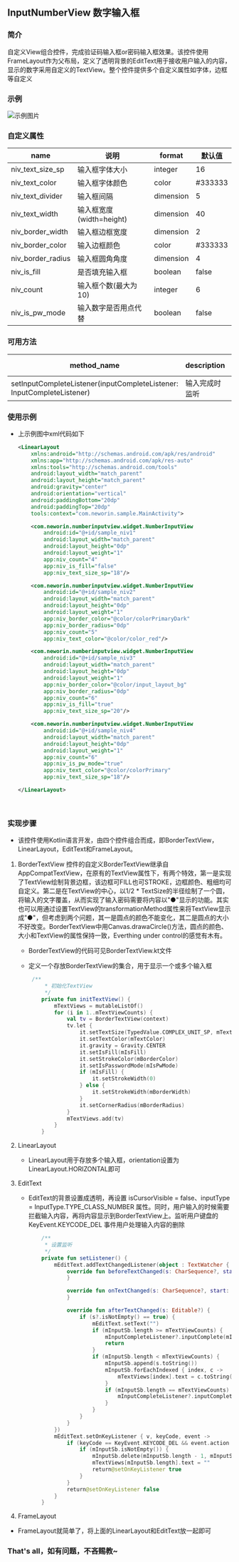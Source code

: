## InputNumberView  数字输入框

### 简介

自定义View组合控件，完成验证码输入框or密码输入框效果。该控件使用FrameLayout作为父布局，定义了透明背景的EditText用于接收用户输入的内容，显示的数字采用自定义的TextView。整个控件提供多个自定义属性如字体，边框等自定义

### 示例

![示例图片](https://github.com/NewOrin/number-input/blob/master/sample/screenshot01.png)

### 自定义属性

| name              | 说明                  | format    | 默认值     |
| ----------------- | ------------------- | --------- | ------- |
| niv_text_size_sp  | 输入框字体大小             | integer   | 16      |
| niv_text_color    | 输入框字体颜色             | color     | #333333 |
| niv_text_divider  | 输入框间隔               | dimension | 5       |
| niv_text_width    | 输入框宽度(width=height) | dimension | 40      |
| niv_border_width  | 输入框边框宽度             | dimension | 2       |
| niv_border_color  | 输入边框颜色              | color     | #333333 |
| niv_border_radius | 输入框圆角角度             | dimension | 4       |
| niv_is_fill       | 是否填充输入框             | boolean   | false   |
| niv_count         | 输入框个数(最大为10)        | integer   | 6       |
| niv_is_pw_mode    | 输入数字是否用点代替          | boolean   | false   |

### 可用方法

| method_name                              | description | return type |
| ---------------------------------------- | ----------- | ----------- |
| setInputCompleteListener(inputCompleteListener: InputCompleteListener) | 输入完成时监听     | Unit        |

### 使用示例

- 上示例图中xml代码如下

  ```xml
  <LinearLayout
      xmlns:android="http://schemas.android.com/apk/res/android"
      xmlns:app="http://schemas.android.com/apk/res-auto"
      xmlns:tools="http://schemas.android.com/tools"
      android:layout_width="match_parent"
      android:layout_height="match_parent"
      android:gravity="center"
      android:orientation="vertical"
      android:paddingBottom="20dp"
      android:paddingTop="20dp"
      tools:context="com.neworin.sample.MainActivity">

      <com.neworin.numberinputview.widget.NumberInputView
          android:id="@+id/sample_niv1"
          android:layout_width="match_parent"
          android:layout_height="0dp"
          android:layout_weight="1"
          app:niv_count="4"
          app:niv_is_fill="false"
          app:niv_text_size_sp="18"/>

      <com.neworin.numberinputview.widget.NumberInputView
          android:id="@+id/sample_niv2"
          android:layout_width="match_parent"
          android:layout_height="0dp"
          android:layout_weight="1"
          app:niv_border_color="@color/colorPrimaryDark"
          app:niv_border_radius="0dp"
          app:niv_count="5"
          app:niv_text_color="@color/color_red"/>

      <com.neworin.numberinputview.widget.NumberInputView
          android:id="@+id/sample_niv3"
          android:layout_width="match_parent"
          android:layout_height="0dp"
          android:layout_weight="1"
          app:niv_border_color="@color/input_layout_bg"
          app:niv_border_radius="0dp"
          app:niv_count="6"
          app:niv_is_fill="true"
          app:niv_text_size_sp="20"/>

      <com.neworin.numberinputview.widget.NumberInputView
          android:id="@+id/sample_niv4"
          android:layout_width="match_parent"
          android:layout_height="0dp"
          android:layout_weight="1"
          app:niv_count="6"
          app:niv_is_pw_mode="true"
          app:niv_text_color="@color/colorPrimary"
          app:niv_text_size_sp="18"/>

  </LinearLayout>
  ```

  ​

### 实现步骤

- 该控件使用Kotlin语言开发，由四个控件组合而成，即BorderTextView，LinearLayout，EditText和FrameLayout。

1. BorderTextView
   控件的自定义BorderTextView继承自AppCompatTextView，在原有的TextView属性下，有两个特效，第一是实现了TextView绘制背景边框，该边框可FILL也可STROKE，边框颜色、粗细均可自定义。第二是在TextView的中心，以1/2 * TextSize的半径绘制了一个圆，将输入的文字覆盖，从而实现了输入密码需要将内容以"●"显示的功能。其实也可以用通过设置TextView的transformationMethod属性来将TextView显示成"●"，但考虑到两个问题，其一是圆点的颜色不能变化，其二是圆点的大小不好改变。BorderTextView中用Canvas.drawaCircle()方法，圆点的颜色、大小和TextView的属性保持一致，Everthing under control的感觉有木有。

   - BorderTextView的代码可见BorderTextView.kt文件

   - 定义一个存放BorderTextView的集合，用于显示一个或多个输入框

     ```kotlin
      /**
          * 初始化TextView
          */
         private fun initTextView() {
             mTextViews = mutableListOf()
             for (i in 1..mTextViewCounts) {
                 val tv = BorderTextView(context)
                 tv.let {
                     it.setTextSize(TypedValue.COMPLEX_UNIT_SP, mTextSize.toFloat())
                     it.setTextColor(mTextColor)
                     it.gravity = Gravity.CENTER
                     it.setIsFill(mIsFill)
                     it.setStrokeColor(mBorderColor)
                     it.setIsPasswordMode(mIsPwMode)
                     if (mIsFill) {
                         it.setStrokeWidth(0)
                     } else {
                         it.setStrokeWidth(mBorderWidth)
                     }
                     it.setCornerRadius(mBorderRadius)
                 }
                 mTextViews.add(tv)
             }
         }
     ```

2. LinearLayout

   - LinearLayout用于存放多个输入框，orientation设置为LinearLayout.HORIZONTAL即可

3. EditText

   - EditText的背景设置成透明，再设置 isCursorVisible = false、inputType = InputType.TYPE_CLASS_NUMBER 属性。同时，用户输入的时候需要拦截输入内容，再将内容显示到BorderTextView上。监听用户键盘的KeyEvent.KEYCODE_DEL 事件用户处理输入内容的删除

     ```kotlin
         /**
          * 设置监听
          */
         private fun setListener() {
             mEditText.addTextChangedListener(object : TextWatcher {
                 override fun beforeTextChanged(s: CharSequence?, start: Int, count: Int, after: Int) {
                 }

                 override fun onTextChanged(s: CharSequence?, start: Int, before: Int, count: Int) {
                 }

                 override fun afterTextChanged(s: Editable?) {
                     if (s?.isNotEmpty() == true) {
                         mEditText.setText("")
                         if (mInputSb.length >= mTextViewCounts) {
                             mInputCompleteListener?.inputComplete(mInputSb.toString())
                             return
                         }
                         if (mInputSb.length < mTextViewCounts) {
                             mInputSb.append(s.toString())
                             mInputSb.forEachIndexed { index, c ->
                                 mTextViews[index].text = c.toString()
                             }
                             if (mInputSb.length == mTextViewCounts) {
                                 mInputCompleteListener?.inputComplete(mInputSb.toString())
                             }
                         }
                     }
                 }
             })
             mEditText.setOnKeyListener { v, keyCode, event ->
                 if (keyCode == KeyEvent.KEYCODE_DEL && event.action == KeyEvent.ACTION_DOWN) {
                     if (mInputSb.isNotEmpty()) {
                         mInputSb.delete(mInputSb.length - 1, mInputSb.length)
                         mTextViews[mInputSb.length].text = ""
                         return@setOnKeyListener true
                     }
                 }
                 return@setOnKeyListener false
             }
         }

     ```

4.  FrameLayout

   - FrameLayout就简单了，将上面的LinearLayout和EditText放一起即可

### That's all，如有问题，不吝赐教~

